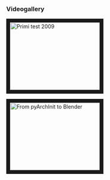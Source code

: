 


### Videogallery

<a href="http://www.youtube.com/watch?feature=player_embedded&v=MknxY3Iuu9Q
" target="_blank"><img src="http://img.youtube.com/vi/MknxY3Iuu9Q/10.jpg" 
alt="Primi test 2009" width="240" height="180" border="10" /></a>



<a href="http://www.youtube.com/watch?feature=player_embedded&v=s8uaLqk9aDY
" target="_blank"><img src="http://img.youtube.com/vi/s8uaLqk9aDY/0.jpg" 
alt="From pyArchInit to Blender" width="240" height="180" border="10" /></a>

